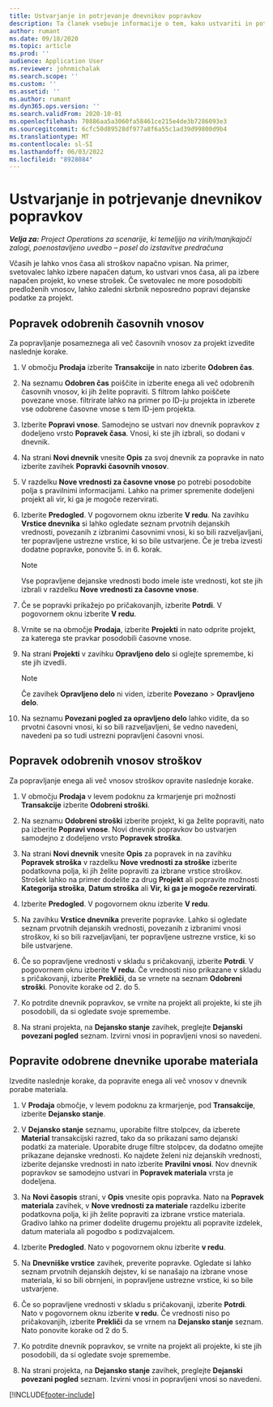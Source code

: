 ```yaml
---
title: Ustvarjanje in potrjevanje dnevnikov popravkov
description: Ta članek vsebuje informacije o tem, kako ustvariti in potrditi dnevnik popravkov.
author: rumant
ms.date: 09/18/2020
ms.topic: article
ms.prod: ''
audience: Application User
ms.reviewer: johnmichalak
ms.search.scope: ''
ms.custom: ''
ms.assetid: ''
ms.author: rumant
ms.dyn365.ops.version: ''
ms.search.validFrom: 2020-10-01
ms.openlocfilehash: 70886aa5a3060fa58461ce215e4de3b7286093e3
ms.sourcegitcommit: 6cfc50d89528df977a8f6a55c1ad39d99800d9b4
ms.translationtype: MT
ms.contentlocale: sl-SI
ms.lasthandoff: 06/03/2022
ms.locfileid: "8928084"
---
```

# <a name="create-and-confirm-correction-journals"></a>Ustvarjanje in potrjevanje dnevnikov popravkov

_**Velja za:** Project Operations za scenarije, ki temeljijo na virih/manjkajoči zalogi, poenostavljeno uvedbo – posel do izstavitve predračuna_

Včasih je lahko vnos časa ali stroškov napačno vpisan. Na primer, svetovalec lahko izbere napačen datum, ko ustvari vnos časa, ali pa izbere napačen projekt, ko vnese strošek. Če svetovalec ne more posodobiti predloženih vnosov, lahko zaledni skrbnik neposredno popravi dejanske podatke za projekt.

## <a name="correct-approved-time-entries"></a>Popravek odobrenih časovnih vnosov     

Za popravljanje posameznega ali več časovnih vnosov za projekt izvedite naslednje korake.

1. V območju **Prodaja** izberite **Transakcije** in nato izberite **Odobren čas**. 

2. Na seznamu **Odobren čas** poiščite in izberite enega ali več odobrenih časovnih vnosov, ki jih želite popraviti. S filtrom lahko poiščete povezane vnose. filtrirate lahko na primer po ID-ju projekta in izberete vse odobrene časovne vnose s tem ID-jem projekta.

3. Izberite **Popravi vnose**. Samodejno se ustvari nov dnevnik popravkov z dodeljeno vrsto **Popravek časa**. Vnosi, ki ste jih izbrali, so dodani v dnevnik. 

4. Na strani **Novi dnevnik** vnesite **Opis** za svoj dnevnik za popravke in nato izberite zavihek **Popravki časovnih vnosov**.  

5. V razdelku **Nove vrednosti za časovne vnose** po potrebi posodobite polja s pravilnimi informacijami. Lahko na primer spremenite dodeljeni projekt ali vir, ki ga je mogoče rezervirati.

6. Izberite **Predogled**. V pogovornem oknu izberite **V redu**. Na zavihku **Vrstice dnevnika** si lahko ogledate seznam prvotnih dejanskih vrednosti, povezanih z izbranimi časovnimi vnosi, ki so bili razveljavljani, ter popravljene ustrezne vrstice, ki so bile ustvarjene. Če je treba izvesti dodatne popravke, ponovite 5. in 6. korak. 

    > [!NOTE]
    > Vse popravljene dejanske vrednosti bodo imele iste vrednosti, kot ste jih izbrali v razdelku **Nove vrednosti za časovne vnose**.

7. Če se popravki prikažejo po pričakovanjih, izberite **Potrdi**. V pogovornem oknu izberite **V redu**.

8. Vrnite se na območje **Prodaja**, izberite **Projekti** in nato odprite projekt, za katerega ste pravkar posodobili časovne vnose. 

9. Na strani **Projekti** v zavihku **Opravljeno delo** si oglejte spremembe, ki ste jih izvedli. 

    > [!NOTE]
    > Če zavihek **Opravljeno delo** ni viden, izberite **Povezano** > **Opravljeno delo**.  

10. Na seznamu **Povezani pogled za opravljeno delo** lahko vidite, da so prvotni časovni vnosi, ki so bili razveljavljeni, še vedno navedeni, navedeni pa so tudi ustrezni popravljeni časovni vnosi. 

 
## <a name="correct-approved-expense-entries"></a>Popravek odobrenih vnosov stroškov

Za popravljanje enega ali več vnosov stroškov opravite naslednje korake. 

1. V območju **Prodaja** v levem podoknu za krmarjenje pri možnosti **Transakcije** izberite **Odobreni stroški**.

2. Na seznamu **Odobreni stroški** izberite projekt, ki ga želite popraviti, nato pa izberite **Popravi vnose**. Novi dnevnik popravkov bo ustvarjen samodejno z dodeljeno vrsto **Popravek stroška**. 

3. Na strani **Novi dnevnik** vnesite **Opis** za popravek in na zavihku **Popravek stroška** v razdelku **Nove vrednosti za stroške** izberite podatkovna polja, ki jih želite popraviti za izbrane vrstice stroškov. Strošek lahko na primer dodelite za drug **Projekt** ali popravite možnosti **Kategorija stroška**, **Datum stroška** ali **Vir, ki ga je mogoče rezervirati**.

4. Izberite **Predogled**. V pogovornem oknu izberite **V redu**. 

5. Na zavihku **Vrstice dnevnika** preverite popravke. Lahko si ogledate seznam prvotnih dejanskih vrednosti, povezanih z izbranimi vnosi stroškov, ki so bili razveljavljani, ter popravljene ustrezne vrstice, ki so bile ustvarjene.

6. Če so popravljene vrednosti v skladu s pričakovanji, izberite **Potrdi**. V pogovornem oknu izberite **V redu**. Če vrednosti niso prikazane v skladu s pričakovanji, izberite **Prekliči**, da se vrnete na seznam **Odobreni stroški**. Ponovite korake od 2. do 5. 

7. Ko potrdite dnevnik popravkov, se vrnite na projekt ali projekte, ki ste jih posodobili, da si ogledate svoje spremembe.

8. Na strani projekta, na **Dejansko stanje** zavihek, preglejte **Dejanski povezani pogled** seznam. Izvirni vnosi in popravljeni vnosi so navedeni.


## <a name="correct-approved-material-usage-logs"></a>Popravite odobrene dnevnike uporabe materiala

Izvedite naslednje korake, da popravite enega ali več vnosov v dnevnik porabe materiala.

1. V **Prodaja** območje, v levem podoknu za krmarjenje, pod **Transakcije**, izberite **Dejansko stanje**.

2. V **Dejansko stanje** seznamu, uporabite filtre stolpcev, da izberete **Material** transakcijski razred, tako da so prikazani samo dejanski podatki za materiale. Uporabite druge filtre stolpcev, da dodatno omejite prikazane dejanske vrednosti. Ko najdete želeni niz dejanskih vrednosti, izberite dejanske vrednosti in nato izberite **Pravilni vnosi**. Nov dnevnik popravkov se samodejno ustvari in **Popravek materiala** vrsta je dodeljena.

3. Na **Novi časopis** strani, v **Opis** vnesite opis popravka. Nato na **Popravek materiala** zavihek, v **Nove vrednosti za materiale** razdelku izberite podatkovna polja, ki jih želite popraviti za izbrane vrstice materiala. Gradivo lahko na primer dodelite drugemu projektu ali popravite izdelek, datum materiala ali pogodbo s podizvajalcem.

4. Izberite **Predogled**. Nato v pogovornem oknu izberite **v redu**.

5. Na **Dnevniške vrstice** zavihek, preverite popravke. Ogledate si lahko seznam prvotnih dejanskih dejstev, ki se nanašajo na izbrane vnose materiala, ki so bili obrnjeni, in popravljene ustrezne vrstice, ki so bile ustvarjene.

6. Če so popravljene vrednosti v skladu s pričakovanji, izberite **Potrdi**. Nato v pogovornem oknu izberite **v redu**. Če vrednosti niso po pričakovanjih, izberite **Prekliči** da se vrnem na **Dejansko stanje** seznam. Nato ponovite korake od 2 do 5.

7. Ko potrdite dnevnik popravkov, se vrnite na projekt ali projekte, ki ste jih posodobili, da si ogledate svoje spremembe.

8. Na strani projekta, na **Dejansko stanje** zavihek, preglejte **Dejanski povezani pogled** seznam. Izvirni vnosi in popravljeni vnosi so navedeni.


[!INCLUDE[footer-include](../includes/footer-banner.md)]
